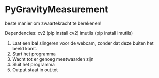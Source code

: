 # PyGravityMeasurement
beste manier om zwaartekracht te berekenen!

Dependencies:
  cv2 (pip install cv2)
  imutils (pip install imutils)

1. Laat een bal slingeren voor de webcam, zonder dat deze buiten het beeld komt.
2. Start het programma
3. Wacht tot er genoeg meetwaarden zijn
4. Sluit het programma
5. Output staat in out.txt
